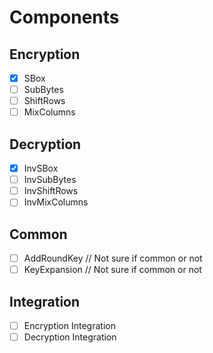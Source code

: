 # Components

## Encryption

- [x] SBox
- [ ] SubBytes
- [ ] ShiftRows
- [ ] MixColumns

## Decryption

- [x] InvSBox
- [ ] InvSubBytes
- [ ] InvShiftRows
- [ ] InvMixColumns

## Common

- [ ] AddRoundKey // Not sure if common or not
- [ ] KeyExpansion // Not sure if common or not

## Integration

- [ ] Encryption Integration
- [ ] Decryption Integration
